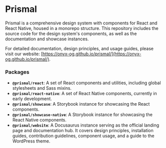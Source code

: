 # Prismal

Prismal is a comprehensive design system with components for React and React Native, housed in a monorepo structure. This repository includes the source code for the design system's components, as well as the documentation and showcase instances.

For detailed documentation, design principles, and usage guides, please visit our website: [https://onyx-og.github.io/prismal/](https://onyx-og.github.io/prismal/).

### Packages

-   **`@prismal/react`**: A set of React components and utilities, including global stylesheets and Sass mixins.
-   **`@prismal/react-native`**: A set of React Native components, currently in early development.
-   **`@prismal/showcase`**: A Storybook instance for showcasing the React components.
-   **`@prismal/showcase-native`**: A Storybook instance for showcasing the React Native components.
-   **`@prismal/website`**: A Docusaurus instance serving as the official landing page and documentation hub. It covers design principles, installation guides, contribution guidelines, component usage, and a guide to the WordPress theme.